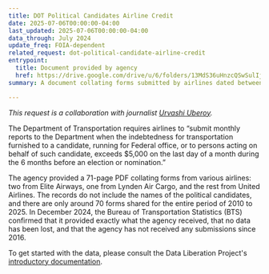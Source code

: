 ```yaml
---
title: DOT Political Candidates Airline Credit
date: 2025-07-06T00:00:00-04:00
last_updated: 2025-07-06T00:00:00-04:00
data_through: July 2024
update_freq: FOIA-dependent
related_request: dot-political-candidate-airline-credit
entrypoint:
  title: Document provided by agency
  href: https://drive.google.com/drive/u/6/folders/13MdS36uHnzcQSwSulIjA4yCAwXMMAow5
summary: A document collating forms submitted by airlines dated between 2011 and 2016.

---
```


_This request is a collaboration with journalist [Urvashi Uberoy](https://www.nytimes.com/by/urvashi-uberoy)._

The Department of Transportation requires airlines to “submit monthly reports to the Department when the indebtedness for transportation furnished to a candidate, running for Federal office, or to persons acting on behalf of such candidate, exceeds $5,000 on the last day of a month during the 6 months before an election or nomination.”

The agency provided a 71-page PDF collating forms from various airlines: two from Elite Airways, one from Lynden Air Cargo, and the rest from United Airlines. The records do not include the names of the political candidates, and there are only around 70 forms shared for the entire period of 2010 to 2025. In December 2024, the Bureau of Transportation Statistics (BTS) confirmed that it provided exactly what the agency received, that no data has been lost, and that the agency has not received any submissions since 2016.

To get started with the data, please consult the Data Liberation Project's [introductory documentation](https://docs.google.com/document/d/19yAjUqR-Cx6TlgOkBxoAnoxwGMUfuDkU9cqbumqyOzU/edit?usp=sharing).
